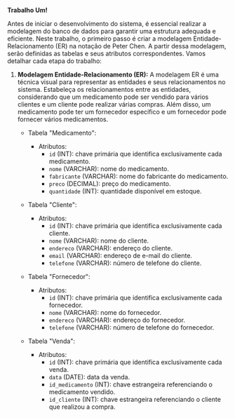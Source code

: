 **Trabalho Um!**

Antes de iniciar o desenvolvimento do sistema, é essencial realizar a modelagem do banco de dados para garantir uma estrutura adequada e eficiente. Neste trabalho, o primeiro passo é criar a modelagem Entidade-Relacionamento (ER) na notação de Peter Chen. A partir dessa modelagem, serão definidas as tabelas e seus atributos correspondentes. Vamos detalhar cada etapa do trabalho:

1. **Modelagem Entidade-Relacionamento (ER):**
A modelagem ER é uma técnica visual para representar as entidades e seus relacionamentos no sistema. Estabeleça os relacionamentos entre as entidades, considerando que um medicamento pode ser vendido para vários clientes e um cliente pode realizar várias compras. Além disso, um medicamento pode ter um fornecedor específico e um fornecedor pode fornecer vários medicamentos.

   - Tabela "Medicamento":
     - Atributos: 
       - `id` (INT): chave primária que identifica exclusivamente cada medicamento.
       - `nome` (VARCHAR): nome do medicamento.
       - `fabricante` (VARCHAR): nome do fabricante do medicamento.
       - `preco` (DECIMAL): preço do medicamento.
       - `quantidade` (INT): quantidade disponível em estoque.

   - Tabela "Cliente":
     - Atributos: 
       - `id` (INT): chave primária que identifica exclusivamente cada cliente.
       - `nome` (VARCHAR): nome do cliente.
       - `endereco` (VARCHAR): endereço do cliente.
       - `email` (VARCHAR): endereço de e-mail do cliente.
       - `telefone` (VARCHAR): número de telefone do cliente.

   - Tabela "Fornecedor":
     - Atributos: 
       - `id` (INT): chave primária que identifica exclusivamente cada fornecedor.
       - `nome` (VARCHAR): nome do fornecedor.
       - `endereco` (VARCHAR): endereço do fornecedor.
       - `telefone` (VARCHAR): número de telefone do fornecedor.

   - Tabela "Venda":
     - Atributos: 
       - `id` (INT): chave primária que identifica exclusivamente cada venda.
       - `data` (DATE): data da venda.
       - `id_medicamento` (INT): chave estrangeira referenciando o medicamento vendido.
       - `id_cliente` (INT): chave estrangeira referenciando o cliente que realizou a compra.
